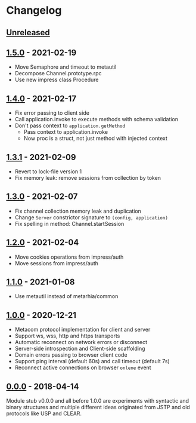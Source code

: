 # Changelog

## [Unreleased][unreleased]

## [1.5.0][] - 2021-02-19

- Move Semaphore and timeout to metautil
- Decompose Channel.prototype.rpc
- Use new impress class Procedure

## [1.4.0][] - 2021-02-17

- Fix error passing to client side
- Call application.invoke to execute methods with schema validation
- Don't pass context to `application.getMethod`
  - Pass context to application.invoke
  - Now proc is a struct, not just method with injected context

## [1.3.1][] - 2021-02-09

- Revert to lock-file version 1
- Fix memory leak: remove sessions from collection by token

## [1.3.0][] - 2021-02-07

- Fix channel collection memory leak and duplication
- Change `Server` constrictor signature to `(config, application)`
- Fix spelling in method: Channel.startSession

## [1.2.0][] - 2021-02-04

- Move cookies operations from impress/auth
- Move sessions from impress/auth

## [1.1.0][] - 2021-01-08

- Use metautil instead of metarhia/common

## [1.0.0][] - 2020-12-21

- Metacom protocol implementation for client and server
- Support ws, wss, http and https transports
- Automatic reconnect on network errors or disconnect
- Server-side introspection and Client-side scaffolding
- Domain errors passing to browser client code
- Support ping interval (default 60s) and call timeout (default 7s)
- Reconnect active connections on browser `onlene` event

## [0.0.0][] - 2018-04-14

Module stub v0.0.0 and all before 1.0.0 are experiments with syntactic and
binary structures and multiple different ideas originated from JSTP and old
protocols like USP and CLEAR.

[unreleased]: https://github.com/metarhia/metacom/compare/v1.5.0...HEAD
[1.5.0]: https://github.com/metarhia/metacom/compare/v1.4.0...v1.5.0
[1.4.0]: https://github.com/metarhia/metacom/compare/v1.3.1...v1.4.0
[1.3.1]: https://github.com/metarhia/metacom/compare/v1.3.0...v1.3.1
[1.3.0]: https://github.com/metarhia/metacom/compare/v1.2.0...v1.3.0
[1.2.0]: https://github.com/metarhia/metacom/compare/v1.1.0...v1.2.0
[1.1.0]: https://github.com/metarhia/metacom/compare/v1.0.0...v1.1.0
[1.0.0]: https://github.com/metarhia/metacom/compare/v0.0.0...v1.0.0
[0.0.0]: https://github.com/metarhia/metacom/releases/tag/v0.0.0

